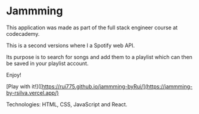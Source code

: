 # Jammming

This application was made as part of the full stack engineer course at codecademy.

This is a second versions where I a Spotify web API.

Its purpose is to search for songs and add them to a playlist which can then be saved in your playlist account.

Enjoy!

[Play with it!]([https://rui775.github.io/jammming-byRui/](https://jammming-by-rsilva.vercel.app/) 

Technologies: HTML, CSS, JavaScript and React. 

